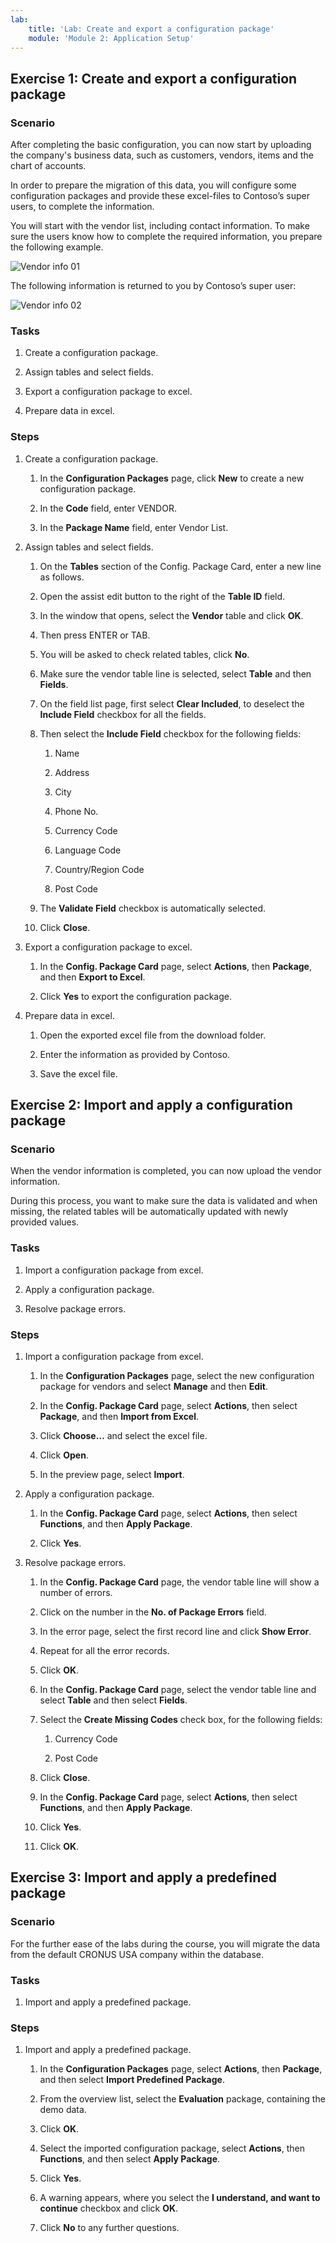 ```yaml
---
lab:
    title: 'Lab: Create and export a configuration package'
    module: 'Module 2: Application Setup'
---
```


## Exercise 1: Create and export a configuration package

### Scenario

After completing the basic configuration, you can now start by uploading the
company's business data, such as customers, vendors, items and the chart of
accounts.

In order to prepare the migration of this data, you will configure some
configuration packages and provide these excel-files to Contoso’s super users,
to complete the information.

You will start with the vendor list, including contact information. To make sure
the users know how to complete the required information, you prepare the
following example.

![Vendor info 01](instructions/labs/media/lab2_2_vendor_info_01.png)

The following information is returned to you by Contoso’s super user:

![Vendor info 02](media/lab2_2_vendor_info_02.png)

### Tasks

1.  Create a configuration package.

2.  Assign tables and select fields.

3.  Export a configuration package to excel.

4.  Prepare data in excel.

### Steps

1.  Create a configuration package.

    1.  In the **Configuration Packages** page, click **New** to create a new
        configuration package.

    2.  In the **Code** field, enter VENDOR.

    3.  In the **Package Name** field, enter Vendor List.

2.  Assign tables and select fields.

    1.  On the **Tables** section of the Config. Package Card, enter a new line
        as follows.

    2.  Open the assist edit button to the right of the **Table ID** field.

    3.  In the window that opens, select the **Vendor** table and click **OK**.

    4.  Then press ENTER or TAB.

    5.  You will be asked to check related tables, click **No**.

    6.  Make sure the vendor table line is selected, select **Table** and then
        **Fields**.

    7.  On the field list page, first select **Clear Included**, to deselect the
        **Include Field** checkbox for all the fields.

    8.  Then select the **Include Field** checkbox for the following fields:

        1.  Name

        2.  Address

        3.  City

        4.  Phone No.

        5.  Currency Code

        6.  Language Code

        7.  Country/Region Code

        8.  Post Code

    9.  The **Validate Field** checkbox is automatically selected.

    10. Click **Close**.

3.  Export a configuration package to excel.

    1.  In the **Config. Package Card** page, select **Actions**, then
        **Package**, and then **Export to Excel**.

    2.  Click **Yes** to export the configuration package.

4.  Prepare data in excel.

    1.  Open the exported excel file from the download folder.

    2.  Enter the information as provided by Contoso.

    3.  Save the excel file.

## Exercise 2: Import and apply a configuration package

### Scenario

When the vendor information is completed, you can now upload the vendor
information.

During this process, you want to make sure the data is validated and when
missing, the related tables will be automatically updated with newly provided
values.

### Tasks

1.  Import a configuration package from excel.

2.  Apply a configuration package.

3.  Resolve package errors.

### Steps

1.  Import a configuration package from excel.

    1.  In the **Configuration Packages** page, select the new configuration
        package for vendors and select **Manage** and then **Edit**.

    2.  In the **Config. Package Card** page, select **Actions**, then select
        **Package**, and then **Import from Excel**.

    3.  Click **Choose…** and select the excel file.

    4.  Click **Open**.

    5.  In the preview page, select **Import**.

2.  Apply a configuration package.

    1.  In the **Config. Package Card** page, select **Actions**, then select
        **Functions**, and then **Apply Package**.

    2.  Click **Yes**.

3.  Resolve package errors.

    1.  In the **Config. Package Card** page, the vendor table line will show a
        number of errors.

    2.  Click on the number in the **No. of Package Errors** field.

    3.  In the error page, select the first record line and click **Show
        Error**.

    4.  Repeat for all the error records.

    5.  Click **OK**.

    6.  In the **Config. Package Card** page, select the vendor table line and
        select **Table** and then select **Fields**.

    7.  Select the **Create Missing Codes** check box, for the following fields:

        1.  Currency Code

        2.  Post Code

    8.  Click **Close**.

    9.  In the **Config. Package Card** page, select **Actions**, then select
        **Functions**, and then **Apply Package**.

    10. Click **Yes**.

    11. Click **OK**.

## Exercise 3: Import and apply a predefined package

### Scenario

For the further ease of the labs during the course, you will migrate the data
from the default CRONUS USA company within the database.

### Tasks

1.  Import and apply a predefined package.

### Steps

1.  Import and apply a predefined package.

    1.  In the **Configuration Packages** page, select **Actions**, then
        **Package**, and then select **Import Predefined Package**.

    2.  From the overview list, select the **Evaluation** package, containing
        the demo data.

    3.  Click **OK**.

    4.  Select the imported configuration package, select **Actions**, then
        **Functions**, and then select **Apply Package**.

    5.  Click **Yes**.

    6.  A warning appears, where you select the **I understand, and want to
        continue** checkbox and click **OK**.

    7.  Click **No** to any further questions.
